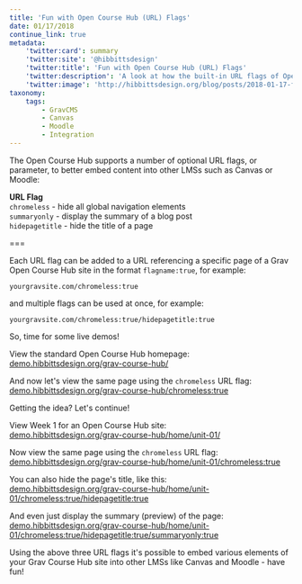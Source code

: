 ```yaml
---
title: 'Fun with Open Course Hub (URL) Flags'
date: 01/17/2018
continue_link: true
metadata:
    'twitter:card': summary
    'twitter:site': '@hibbittsdesign'
    'twitter:title': 'Fun with Open Course Hub (URL) Flags'
    'twitter:description': 'A look at how the built-in URL flags of Open Course Hub helps better integrate content into existing LMSs'
    'twitter:image': 'http://hibbittsdesign.org/blog/posts/2018-01-17-fun-with-open-course-hub-url-flags/onlysummary.png'
taxonomy:
    tags:
        - GravCMS
        - Canvas
        - Moodle
        - Integration
---
```


The Open Course Hub supports a number of optional URL flags, or parameter, to better embed content into other LMSs such as Canvas or Moodle:

**URL Flag**  
`chromeless` - hide all global navigation elements  
`summaryonly` - display the summary of a blog post  
`hidepagetitle`  - hide the title of a page  

===

Each URL flag can be added to a URL referencing a specific page of a Grav Open Course Hub site in the format `flagname:true`, for example:  

`yourgravsite.com/chromeless:true`

and multiple flags can be used at once, for example:  

`yourgravsite.com/chromeless:true/hidepagetitle:true`

So, time for some live demos!  

View the standard Open Course Hub homepage:  
[demo.hibbittsdesign.org/grav-course-hub/](http://demo.hibbittsdesign.org/grav-course-hub/)

And now let's view the same page using the `chromeless` URL flag:  
[demo.hibbittsdesign.org/grav-course-hub/chromeless:true](http://demo.hibbittsdesign.org/grav-course-hub/chromeless:true)

Getting the idea? Let's continue!  

View Week 1 for an Open Course Hub site:  
[demo.hibbittsdesign.org/grav-course-hub/home/unit-01/](http://demo.hibbittsdesign.org/grav-course-hub/home/unit-01/)

Now view the same page using the `chromeless` URL flag:  
[demo.hibbittsdesign.org/grav-course-hub/home/unit-01/chromeless:true](http://demo.hibbittsdesign.org/grav-course-hub/home/unit-01/chromeless:true)

You can also hide the page's title, like this:  
[demo.hibbittsdesign.org/grav-course-hub/home/unit-01/chromeless:true/hidepagetitle:true](http://demo.hibbittsdesign.org/grav-course-hub/home/unit-01/chromeless:true/hidepagetitle:true)

And even just display the summary (preview) of the page:  
[demo.hibbittsdesign.org/grav-course-hub/home/unit-01/chromeless:true/hidepagetitle:true/summaryonly:true](http://demo.hibbittsdesign.org/grav-course-hub/home/unit-01/chromeless:true/hidepagetitle:true/summaryonly:true)

Using the above three URL flags it's possible to embed various elements of your Grav Course Hub site into other LMSs like Canvas and Moodle - have fun!
